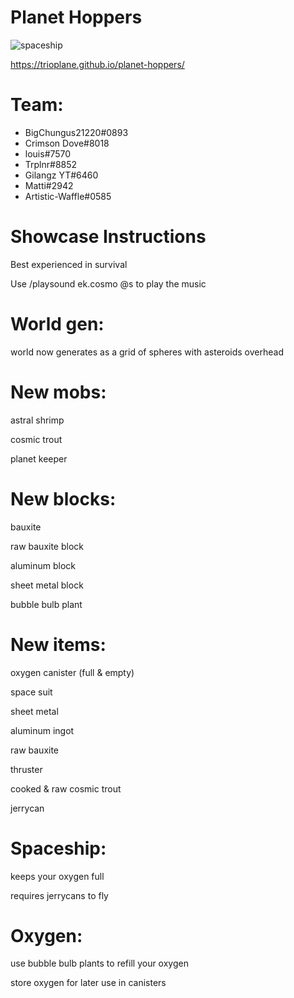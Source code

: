 # Planet Hoppers 
![spaceship](https://user-images.githubusercontent.com/31514218/180110269-f816a150-6d1e-4572-a8bd-81b4f7b94d22.gif)


https://trioplane.github.io/planet-hoppers/

# Team:
- BigChungus21220#0893
- Crimson Dove#8018
- louis#7570
- Trplnr#8852
- Gilangz YT#6460
- Matti#2942
- Artistic-Waffle#0585

# Showcase Instructions

Best experienced in survival

Use /playsound ek.cosmo @s to play the music



# World gen:

world now generates as a grid of spheres with asteroids overhead



# New mobs:

astral shrimp

cosmic trout

planet keeper



# New blocks:

bauxite

raw bauxite block

aluminum block

sheet metal block

bubble bulb plant



# New items:

oxygen canister (full & empty)

space suit

sheet metal

aluminum ingot

raw bauxite

thruster

cooked & raw cosmic trout

jerrycan



# Spaceship:

keeps your oxygen full

requires jerrycans to fly



# Oxygen:

use bubble bulb plants to refill your oxygen

store oxygen for later use in canisters

